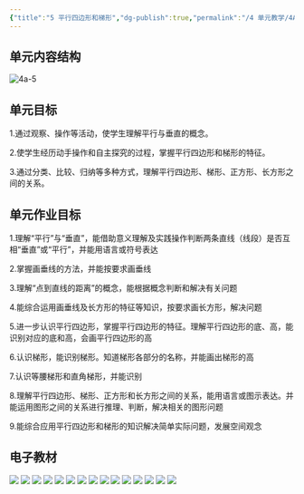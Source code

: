 ```yaml
---
{"title":"5 平行四边形和梯形","dg-publish":true,"permalink":"/4 单元教学/4A 四上/5 平行四边形和梯形/","dgPassFrontmatter":true,"noteIcon":""}
---
```



## 单元内容结构

![4a-5](https://r2.edui123.com/2023/05/4a-5.png)

## 单元目标

1.通过观察、操作等活动，使学生理解平行与垂直的概念。

2.使学生经历动手操作和自主探究的过程，掌握平行四边形和梯形的特征。

3.通过分类、比较、归纳等多种方式，理解平行四边形、梯形、正方形、长方形之间的关系。

## 单元作业目标

1.理解“平行”与“垂直”，能借助意义理解及实践操作判断两条直线（线段）是否互相“垂直”或“平行”，并能用语言或符号表达

2.掌握画垂线的方法，并能按要求画垂线

3.理解“点到直线的距离”的概念，能根据概念判断和解决有关问题

4.能综合运用画垂线及长方形的特征等知识，按要求画长方形，解决问题

5.进一步认识平行四边形，掌握平行四边形的特征。理解平行四边形的底、高，能识别对应的底和高，会画平行四边形的高

6.认识梯形，能识别梯形。知道梯形各部分的名称，并能画出梯形的高

7.认识等腰梯形和直角梯形，并能识别

8.理解平行四边形、梯形、正方形和长方形之间的关系，能用语言或图示表达。并能运用图形之间的关系进行推理、判断，解决相关的图形问题

9.能综合应用平行四边形和梯形的知识解决简单实际问题，发展空间观念

## 电子教材

<p class="grid-4">
	<img loading="lazy" decoding="async" src="https://book.pep.com.cn/1221001401141/files/mobile/62.jpg">
	<img loading="lazy" decoding="async" src="https://book.pep.com.cn/1221001401141/files/mobile/63.jpg">
	<img loading="lazy" decoding="async" src="https://book.pep.com.cn/1221001401141/files/mobile/64.jpg">
	<img loading="lazy" decoding="async" src="https://book.pep.com.cn/1221001401141/files/mobile/65.jpg">
	<img loading="lazy" decoding="async" src="https://book.pep.com.cn/1221001401141/files/mobile/66.jpg">
	<img loading="lazy" decoding="async" src="https://book.pep.com.cn/1221001401141/files/mobile/67.jpg">
	<img loading="lazy" decoding="async" src="https://book.pep.com.cn/1221001401141/files/mobile/68.jpg">
	<img loading="lazy" decoding="async" src="https://book.pep.com.cn/1221001401141/files/mobile/69.jpg">
	<img loading="lazy" decoding="async" src="https://book.pep.com.cn/1221001401141/files/mobile/70.jpg">
	<img loading="lazy" decoding="async" src="https://book.pep.com.cn/1221001401141/files/mobile/71.jpg">
	<img loading="lazy" decoding="async" src="https://book.pep.com.cn/1221001401141/files/mobile/72.jpg">
	<img loading="lazy" decoding="async" src="https://book.pep.com.cn/1221001401141/files/mobile/73.jpg">
	<img loading="lazy" decoding="async" src="https://book.pep.com.cn/1221001401141/files/mobile/74.jpg">
	<img loading="lazy" decoding="async" src="https://book.pep.com.cn/1221001401141/files/mobile/75.jpg">
	<img loading="lazy" decoding="async" src="https://book.pep.com.cn/1221001401141/files/mobile/76.jpg">
</p>
	
